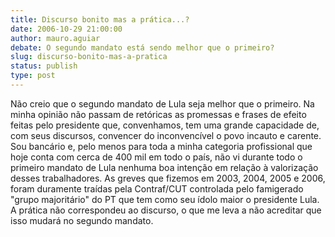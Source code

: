 ```yaml
---
title: Discurso bonito mas a prática...?
date: 2006-10-29 21:00:00
author: mauro.aguiar
debate: O segundo mandato está sendo melhor que o primeiro?
slug: discurso-bonito-mas-a-pratica
status: publish 
type: post
---
```


Não creio que o segundo mandato de Lula seja melhor que o primeiro. Na minha opinião não passam de retóricas as promessas e frases de efeito feitas pelo presidente que, convenhamos, tem uma grande capacidade de, com seus discursos, convencer do inconvencível o povo incauto e carente. Sou bancário e, pelo menos para toda a minha categoria profissional que hoje conta com cerca de 400 mil em todo o país, não vi durante todo o primeiro mandato de Lula nenhuma boa intenção em relação à valorização desses trabalhadores. As greves que fizemos em 2003, 2004, 2005 e 2006, foram duramente traídas pela Contraf/CUT controlada pelo famigerado "grupo majoritário" do PT que tem como seu ídolo maior o presidente Lula. A prática não correspondeu ao discurso, o que me leva a não acreditar que isso mudará no segundo mandato.
